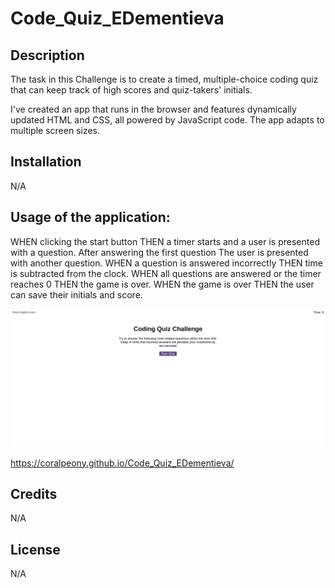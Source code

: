 # Code_Quiz_EDementieva

## Description

The task in this Challenge is to create a timed, multiple-choice coding quiz that can keep track of high scores and quiz-takers' initials.

I've created an app that runs in the browser and features dynamically updated HTML and CSS, all powered by JavaScript code. The app adapts to multiple screen sizes.

## Installation

N/A

## Usage of the application:

WHEN clicking the start button
THEN a timer starts and a user is presented with a question.
After answering the first question
The user is presented with another question.
WHEN a question is answered incorrectly
THEN time is subtracted from the clock.
WHEN all questions are answered or the timer reaches 0
THEN the game is over.
WHEN the game is over
THEN the user can save their initials and score.

![Code-Quiz](./images/screenshot.png)

https://coralpeony.github.io/Code_Quiz_EDementieva/

## Credits

N/A

## License

N/A

